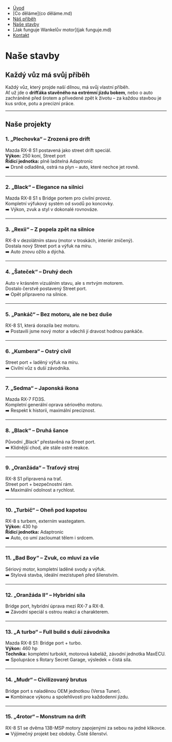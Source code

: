 - [Úvod](uvod.md)
- [Co děláme](co děláme.md)
- [Náš příběh](pribeh.md)
- [Naše stavby](projekty.md)
- [Jak funguje Wankelův motor](jak funguje.md)
- [Kontakt](kontakt.md)

<!-- Hlavní nadpis -->
# Naše stavby

## Každý vůz má svůj příběh
Každý vůz, který projde naší dílnou, má svůj vlastní příběh.  
Ať už jde o **drifťáka stavěného na extrémní jízdu bokem**, nebo o auto zachráněné před šrotem a přivedené zpět k životu – za každou stavbou je kus srdce, potu a precizní práce.

---

## Naše projekty

### 1. „Plechovka“ – Zrozená pro drift
Mazda RX-8 S1 postavená jako street drift speciál.  
**Výkon:** 250 koní, Street port  
**Řídicí jednotka:** plně laditelná Adaptronic  
➡️ Drsně odladěná, ostrá na plyn – auto, které nechce jet rovně.

---

### 2. „Black“ – Elegance na silnici
Mazda RX-8 S1 s Bridge portem pro civilní provoz.  
Kompletní výfukový systém od svodů po koncovky.  
➡️ Výkon, zvuk a styl v dokonalé rovnováze.

---

### 3. „Rexii“ – Z popela zpět na silnice
RX-8 v dezolátním stavu (motor v troskách, interiér zničený).  
Dostala nový Street port a výfuk na míru.  
➡️ Auto znovu ožilo a dýchá.

---

### 4. „Šateček“ – Druhý dech
Auto v krásném vizuálním stavu, ale s mrtvým motorem.  
Dostalo čerstvě postavený Street port.  
➡️ Opět připraveno na silnice.

---

### 5. „Pankáč“ – Bez motoru, ale ne bez duše
RX-8 S1, která dorazila bez motoru.  
➡️ Postavili jsme nový motor a vdechli jí dravost hodnou pankáče.

---

### 6. „Kumbera“ – Ostrý civil
Street port + laděný výfuk na míru.  
➡️ Civilní vůz s duší závodníka.

---

### 7. „Sedma“ – Japonská ikona
Mazda RX-7 FD3S.  
Kompletní generální oprava sériového motoru.  
➡️ Respekt k historii, maximální preciznost.

---

### 8. „Black“ – Druhá šance
Původní „Black“ přestavěná na Street port.  
➡️ Klidnější chod, ale stále ostré reakce.

---

### 9. „Oranžáda“ – Traťový stroj
RX-8 S1 připravená na trať.  
Street port + bezpečnostní rám.  
➡️ Maximální odolnost a rychlost.

---

### 10. „Turbič“ – Oheň pod kapotou
RX-8 s turbem, externím wastegatem.  
**Výkon:** 430 hp  
**Řídicí jednotka:** Adaptronic  
➡️ Auto, co umí zacloumat tělem i srdcem.

---

### 11. „Bad Boy“ – Zvuk, co mluví za vše
Sériový motor, kompletní laděné svody a výfuk.  
➡️ Stylová stavba, ideální mezistupeň před šílenstvím.

---

### 12. „Oranžáda II“ – Hybridní síla
Bridge port, hybridní úprava mezi RX-7 a RX-8.  
➡️ Závodní speciál s ostrou reakcí a charakterem.

---

### 13. „A turbo“ – Full build s duší závodníka
Mazda RX-8 S1: Bridge port + turbo.  
**Výkon:** 460 hp  
**Technika:** kompletní turbokit, motorová kabeláž, závodní jednotka MaxECU.  
➡️ Spolupráce s Rotary Secret Garage, výsledek = čistá síla.

---

### 14. „Mudr“ – Civilizovaný brutus
Bridge port s naladěnou OEM jednotkou (Versa Tuner).  
➡️ Kombinace výkonu a spolehlivosti pro každodenní jízdu.

---

### 15. „4rotor“ – Monstrum na drift
RX-8 S1 se dvěma 13B-MSP motory zapojenými za sebou na jedné klikovce.  
➡️ Výjimečný projekt bez obdoby. Čisté šílenství.